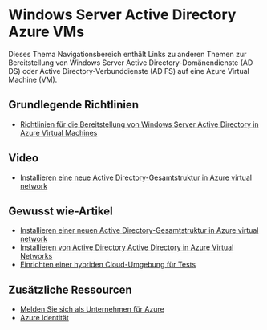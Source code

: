<properties
    pageTitle="Windows Server Active Directory Azure VMs | Microsoft Azure"
    description="Sie können Windows Server Active Directory-Domänendienste (AD DS) oder Active Directory-Verbunddienste (AD FS) auf Azure virtuellen Maschinen ausführen."
    services="active-directory"
    documentationCenter=""
    authors="markusvi"
    manager="femila"
    tags="azure-classic-portal"/>

<tags
    ms.service="active-directory"
    ms.workload="identity"
    ms.tgt_pltfrm="na"
    ms.devlang="na"
    ms.topic="article"
    ms.date="10/10/2016"
    ms.author="markusvi"/>


# <a name="windows-server-active-directory-on-azure-vms"></a>Windows Server Active Directory Azure VMs


Dieses Thema Navigationsbereich enthält Links zu anderen Themen zur Bereitstellung von Windows Server Active Directory-Domänendienste (AD DS) oder Active Directory-Verbunddienste (AD FS) auf eine Azure Virtual Machine (VM).

## <a name="conceptual-guidelines"></a>Grundlegende Richtlinien

- [Richtlinien für die Bereitstellung von Windows Server Active Directory in Azure Virtual Machines](https://msdn.microsoft.com/library/azure/jj156090.aspx)

## <a name="video"></a>Video

- [Installieren eine neue Active Directory-Gesamtstruktur in Azure virtual network](http://channel9.msdn.com/Series/Microsoft-Azure-Tutorials/How-to-install-a-new-Active-Directory-forest-on-an-Azure-virtual-network)

## <a name="how-to-articles"></a>Gewusst wie-Artikel

- [Installieren einer neuen Active Directory-Gesamtstruktur in Azure virtual network](active-directory-new-forest-virtual-machine.md)
- [Installieren von Active Directory Active Directory in Azure Virtual Networks](../active-directory/active-directory-install-replica-active-directory-domain-controller.md)
- [Einrichten einer hybriden Cloud-Umgebung für Tests](../virtual-machines/virtual-machines-windows-ps-hybrid-cloud-test-env-sim.md)


## <a name="additional-resources"></a>Zusätzliche Ressourcen

- [Melden Sie sich als Unternehmen für Azure](sign-up-organization.md)
- [Azure Identität](fundamentals-identity.md)
